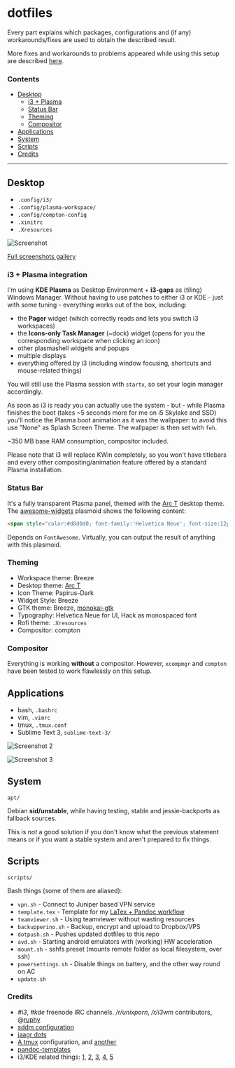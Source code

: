 # dotfiles
Every part explains which packages, configurations and (if any) workarounds/fixes are used to obtain the described result.

More fixes and workarounds to problems appeared while using this setup are described [here](http://avivace.ovh/blog/debian-and-kde-plasma.html).

### Contents
- [Desktop](#desktop)
  - [i3 + Plasma](#i3--plasma-integration)
  - [Status Bar](#status-bar)
  - [Theming](#theming)
  - [Compositor](#compositor)
- [Applications](#applications)
- [System](#system)
- [Scripts](#scripts)
- [Credits](#credits)

___

## Desktop
- `.config/i3/`
- `.config/plasma-workspace/`
- `.config/compton-config`
- `.xinitrc`
- `.Xresources`

![Screenshot](http://i.imgur.com/6IqZfah.png "General Screenshot")

[Full screenshots gallery](http://imgur.com/a/KzJZn)

### i3 + Plasma integration

I'm using **KDE Plasma** as Desktop Environment + **i3-gaps** as (tiling) Windows Manager. Without having to use patches to either i3 or KDE - just with some tuning - everything works out of the box, including:

- the **Pager** widget (which correctly reads and lets you switch i3 workspaces)
- the **Icons-only Task Manager** (~dock) widget (opens for you the corresponding workspace when clicking an icon)
- other plasmashell widgets and popups
- multiple displays
- everything offered by i3 (including window focusing, shortcuts and mouse-related things)

You will still use the Plasma session with `startx`, so set your login manager accordingly.

As soon as i3 is ready you can actually use the system - but - while Plasma finishes the boot (takes ~5 seconds more for me on i5 Skylake and SSD) you'll notice the Plasma boot animation as it was the wallpaper: to avoid this use "None" as Splash Screen Theme. The wallpaper is then set with `feh`.

~350 MB base RAM consumption, compositor included.

Please note that i3 will replace KWin completely, so you won't have titlebars and every other compositing/animation feature offered by a standard Plasma installation.

### Status Bar
It's a fully transparent Plasma panel, themed with the [Arc T](https://github.com/avivace/Arc-T) desktop theme.
The [awesome-widgets](https://github.com/arcan1s/awesome-widgets) plasmoid shows the following content:

```html
<span style="color:#d0d0d0; font-family:'Helvetica Neue'; font-size:12pt;">$hddfreegb0G&nbsp;&nbsp;&nbsp;&nbsp;$cpu%&nbsp;&nbsp;&nbsp;&nbsp;$memgbG&nbsp;&nbsp;&nbsp;&nbsp;$temp0 </span>
```

Depends on `FontAwesome`. Virtually, you can output the result of anything with this plasmoid.

### Theming
- Workspace theme: Breeze
- Desktop theme: [Arc T](https://github.com/avivace/Arc-T)
- Icon Theme: Papirus-Dark
- Widget Style: Breeze
- GTK theme: Breeze, [monokai-gtk](https://github.com/avivace/monokai-gtk)
- Typography: Helvetica Neue for UI, Hack as monospaced font
- Rofi theme: `.Xresources`
- Compositor: compton

### Compositor
Everything is working **without** a compositor. However, `xcompmgr` and `compton` have been tested to work flawlessly on this setup.

## Applications

- bash, `.bashrc`
- vim, `.vimrc`
- tmux, `.tmux.conf`
- Sublime Text 3, `sublime-text-3/`

![Screenshot 2](http://i.imgur.com/eMF7U7o.png "vim, tmux")

![Screenshot 3](http://i.imgur.com/JcBHfGd.png "Sublime Text 3")

## System
`apt/`

Debian **sid/unstable**, while having testing, stable and jessie-backports as fallback sources.

This is *not* a good solution if you don't know what the previous statement means or if you want a stable system and aren't prepared to fix things.


## Scripts
`scripts/`

Bash things (some of them are aliased):
- `vpn.sh` - Connect to Juniper based VPN service
- `template.tex` - Template for my [LaTex + Pandoc workflow](http://avivace.ovh/blog/markdown.html)
- `teamviewer.sh` - Using teamviewer without wasting resources
- `backupperino.sh` - Backup, encrypt and upload to Dropbox/VPS
- `dotpush.sh` - Pushes updated dotfiles to this repo
- `avd.sh` - Starting android emulators with (working) HW acceleration
- `mount.sh` - sshfs preset (mounts remote folder as local filesystem, over ssh)
- `powersettings.sh` - Disable things on battery, and the other way round on AC
- `update.sh`

### Credits
- *#i3*, *#kde* freenode IRC channels. */r/unixporn*, */r/i3wm* contributors, @[ruphy](https://github.com/ruphy)
- [sddm configuration](https://github.com/MalditoBarbudo/solarized_sddm_theme)
- [jaagr dots](https://github.com/jaagr/dots)
- [A tmux](https://github.com/tony/tmux-config) configuration, and [another](https://github.com/gpakosz/.tmux)
- [pandoc-templates](https://raw.githubusercontent.com/jgm/pandoc-templates/master/default.latex)
- i3/KDE related things: [1](http://infra.in.zekjur.net/archives/i3-discuss/2013-March/001222.html), [2](https://gist.github.com/AlexanderPavlenko/04078f90c6b127926218), [3](https://github.com/sLite/i3), [4](https://github.com/sLite/i3-config), [5](http://stackoverflow.com/questions/21616473/can-i-get-a-proper-tiling-window-manager-in-kde)
